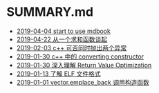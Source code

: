 # SUMMARY.md

- [2019-04-04 start to use mdbook](2020-04-04-start-to-use-mdbook.md)
- [2019-04-22 从一个求和函数谈起](2019-04-22-从一个求和函数谈起.md)
- [2019-02-03 c++ 可否同时抛出两个异常](2019-02-03-c++-可否同时抛出两个异常.md)
- [2019-01-30 c++ 中的 converting constructor](2019-01-30-c++-中的-converting-constructor.md)
- [2019-01-30 深入理解 Return Value Optimization](2019-01-30-深入理解-Return-Value-Optimization.md)
- [2019-01-13 了解 ELF 文件格式](2019-01-13-了解-ELF-文件格式.md)
- [2019-01-01 vector.emplace_back 调用构造函数](2019-01-01-vector.emplace_back-调用构造函数.md)
<!-- - [2019-01-01 unique_ptr 的开销有多大](2019-01-01-unique_ptr-的开销有多大.md) -->
<!-- - [2017-07-09 计算一个整数有的二进制表示中多少个 1 ](2017-07-09-计算一个整数有的二进制表示中多少个-1-.md) -->
<!-- - [2017-06-18 用c/c++ 编写一个 list 操作程序 ](2017-06-18-用c_c++-编写一个-list-操作程序-.md) -->
<!-- - [2017-05-21 c++ 中的高维数组(2)](2017-05-21-c++-中的高维数组(2).md) -->
<!-- - [2017-05-14 c++ 中的高维数组(1)](2017-05-14-c++-中的高维数组(1).md) -->
<!-- - [2017-04-30 Walter E. Brown 讲解 c++ 中的 metaprograming](2017-04-30-Walter-E.-Brown-讲解-c++-中的-metaprograming.md) -->
<!-- - [2017-04-30 c++ 中的 remove-erase 俗语](2017-04-30-c++-中的-remove-erase-俗语.md) -->
<!-- - [2017-04-29 c++11 的 extern template](2017-04-29-c++11-的-extern-template.md) -->
<!-- - [2017-04-29 配置 haskell 的开发环境](2017-04-29-配置-haskell-的开发环境.md) -->
<!-- - [2017-04-29 c/c++ 的编译和链接的问题](2017-04-29-c_c++-的编译和链接的问题.md) -->
<!-- - [2017-04-23 c++ non copyable 的传递性](2017-04-23-c++-non-copyable-的传递性.md) -->
<!-- - [2017-04-06 ssh 的无密码登陆](2017-04-06-ssh-的无密码登陆.md) -->
<!-- - [2017-04-04 c++ GSL 中的 owner](2017-04-04-c++-GSL-中的-owner.md) -->
<!-- - [2017-04-04 c++ 的 const reference extend lifetime rvalue](2017-04-04-c++-的-const-reference-extend-lifetime-rvalue.md) -->
<!-- - [2017-04-03 有了c++11 的 unique_ptr，也许就不应该再使用 new/delete 关键字了](2017-04-03-有了c++11-的-unique_ptr，也许就不应该再使用-new_delete-关键字了.md) -->
<!-- - [2017-04-02 c++ 的 universal reference](2017-04-02-c++-的-universal-reference.md) -->
<!-- - [2017-04-02 c++ lambda capture by value 的实验](2017-04-02-c++-lambda-capture-by-value-的实验.md) -->
<!-- - [2017-03-29 c++11 中的 uniform initialization](2017-03-29-c++11-中的-uniform-initialization.md) -->
<!-- - [2017-03-29 c++ vector::operator[] 的一个坑点](2017-03-29-c++-vector::operator[]-的一个坑点.md) -->
<!-- - [2017-03-26 c++ 中 lambda 的类型和大小](2017-03-26-c++-中-lambda-的类型和大小.md) -->
<!-- - [2017-03-26 c++ 模板的类型推导](2017-03-26-c++-模板的类型推导.md) -->
<!-- - [2017-03-16 使用  cmake 管理项目](2017-03-16-使用--cmake-管理项目.md) -->
<!-- - [2017-03-16 使用 google test framework](2017-03-16-使用-google-test-framework.md) -->
<!-- - [2017-03-16 google c++ style by examples](2017-03-16-google-c++-style-by-examples.md) -->
<!-- - [2017-03-13 TERMINAL 下的快捷操作](2017-03-13-TERMINAL-下的快捷操作.md) -->
<!-- - [2017-03-12 小叮当效应](2017-03-12-小叮当效应.md) -->
<!-- - [2017-03-12 存款准备金的意义](2017-03-12-存款准备金的意义.md) -->
<!-- - [2017-03-10 过拟合和正则化](2017-03-10-过拟合和正则化.md) -->
<!-- - [2017-03-09 Back Propagation 算法的向量表示](2017-03-09-Back-Propagation-算法的向量表示.md) -->
<!-- - [2017-03-09 成本函数与学习速度 sotfmax 函数与最大似然函数](2017-03-09-成本函数与学习速度-sotfmax-函数与最大似然函数.md) -->
<!-- - [2017-03-08 成本函数与学习速度](2017-03-08-成本函数与学习速度.md) -->
<!-- - [2017-03-08 用 Makefile + pandoc + markdown 写博客](2017-03-08-用-Makefile-+-pandoc-+-markdown-写博客.md) -->
<!-- - [2017-03-05 backpropagation](2017-03-05-backpropagation.md) -->
<!-- - [2017-02-07 理解 java 的 classloader](2017-02-07-理解-java-的-classloader.md) -->
<!-- - [2017-01-25 在 Java 中，我们尽量避免使用 null](2017-01-25-在-Java-中，我们尽量避免使用-null.md) -->
<!-- - [2017-01-14 Java 8 函数式编程例子](2017-01-14-Java-8-函数式编程例子.md) -->
<!-- - [2017-01-08 二分法查找](2017-01-08-二分法查找.md) -->
<!-- - [2017-01-08 最重要的设计原则](2017-01-08-最重要的设计原则.md) -->
<!-- - [2017-01-07 C 语言写的快排程序](2017-01-07-C-语言写的快排程序.md) -->
<!-- - [2017-01-07 编写单链表反转的程序](2017-01-07-编写单链表反转的程序.md) -->
<!-- - [2017-01-07 Feign client](2017-01-07-Feign-client.md) -->
<!-- - [2017-01-07 关于协议设计语言](2017-01-07-关于协议设计语言.md) -->
<!-- - [2017-01-07 简单的多线程并不能提高效率](2017-01-07-简单的多线程并不能提高效率.md) -->
<!-- - [2017-01-07 JAVA8 中的高阶函数](2017-01-07-JAVA8-中的高阶函数.md) -->
<!-- - [2017-01-07 JAVA JSON databinding 的多态](2017-01-07-JAVA-JSON-databinding-的多态.md) -->
<!-- - [2017-01-07 rxjava2 有什么新东西](2017-01-07-rxjava2-有什么新东西.md) -->
<!-- - [2017-01-07 阅读 Subscriber 的实现中关于  backpressure 的部分](2017-01-07-阅读-Subscriber-的实现中关于--backpressure-的部分.md) -->
<!-- - [2017-01-07 阅读 rxjava 源代码之  - map](2017-01-07-阅读-rxjava-源代码之----map.md) -->
<!-- - [2017-01-07 rxjava 如何和传统回调函数结合](2017-01-07-rxjava-如何和传统回调函数结合.md) -->
<!-- - [2017-01-07 阅读 rxjava 源代码](2017-01-07-阅读-rxjava-源代码.md) -->
<!-- - [2017-01-07 使用 Protobuf 设计 REST API](2017-01-07-使用-Protobuf-设计-REST-API.md) -->
<!-- - [2017-01-07 rabbitmq 中的概念](2017-01-07-rabbitmq-中的概念.md) -->
<!-- - [2016-12-25 从零开始构造一个微服务](2016-12-25-从零开始构造一个微服务.md) -->
<!-- - [2016-09-21 基于返回值的 java generic 类型推导](2016-09-21-基于返回值的-java-generic-类型推导.md) -->
<!-- - [2016-09-03 使用 Spring Integration Framework 写入 redis 队列](2016-09-03-使用-Spring-Integration-Framework-写入-redis-队列.md) -->
<!-- - [2016-08-27 开发自己的语言](2016-08-27-开发自己的语言.md) -->
<!-- - [2015-08-04 Erlang: passwing initial arguments between app, supervisor and gen_server](2015-08-04-Erlang:-passwing-initial-arguments-between-app,-supervisor-and-gen_server.md) -->
<!-- - [2015-07-29 Erlang application environment](2015-07-29-Erlang-application-environment.md) -->
<!-- - [2015-07-10 ZFS 转移数据](2015-07-10-ZFS-转移数据.md) -->
<!-- - [2015-07-08 C++11 的右值引用问题](2015-07-08-C++11-的右值引用问题.md) -->
<!-- - [2015-07-08 C++ vector 调用多少次元素的构造函数](2015-07-08-C++-vector-调用多少次元素的构造函数.md) -->
<!-- - [2015-07-08 C++11 的 feature, unique_ptr](2015-07-08-C++11-的-feature,-unique_ptr.md) -->
<!-- - [2015-07-08 C/C++ 中的求值顺序](2015-07-08-C_C++-中的求值顺序.md) -->
<!-- - [2015-07-08 C/C++ 编程风格: if-else](2015-07-08-C_C++-编程风格:-if-else.md) -->
<!-- - [2015-07-08 编程风格： C++ 类的结构](2015-07-08-编程风格：-C++-类的结构.md) -->
<!-- - [2015-07-08 折腾 FreeBSD](2015-07-08-折腾-FreeBSD.md) -->
<!-- - [2015-06-01 C Preprocessor tricks](2015-06-01-C-Preprocessor-tricks.md) -->
<!-- - [2015-05-26 C++ should support C99 designated initializer](2015-05-26-C++-should-support-C99-designated-initializer.md) -->
<!-- - [2015-05-20 C++ virtual function](2015-05-20-C++-virtual-function.md) -->
<!-- - [2015-05-18 Understand X86 64 calling convention](2015-05-18-Understand-X86-64-calling-convention.md) -->
<!-- - [2015-05-05 Learning inline keyword by example in C](2015-05-05-Learning-inline-keyword-by-example-in-C.md) -->
<!-- - [2015-04-30 Different key binding in Emacs transient mark mode](2015-04-30-Different-key-binding-in-Emacs-transient-mark-mode.md) -->
<!-- - [2014-11-22 hello world in C](2014-11-22-hello-world-in-C.md) -->
